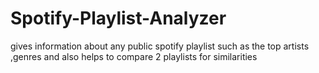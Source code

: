 # Spotify-Playlist-Analyzer
gives information about any public spotify playlist such as the top artists ,genres and also helps to compare 2 playlists for similarities

